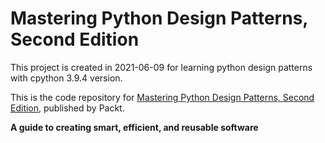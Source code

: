 # Mastering Python Design Patterns, Second Edition
This project is created in 2021-06-09 for learning python design patterns with cpython 3.9.4 version.

This is the code repository for [Mastering Python Design Patterns, Second Edition](https://www.packtpub.com/application-development/mastering-python-design-patterns-second-edition?utm_source=github&utm_medium=repository&utm_campaign=), published by Packt.

**A guide to creating smart, efficient, and reusable software**